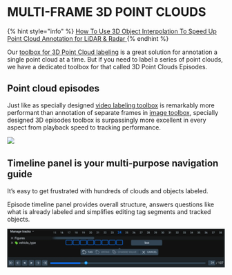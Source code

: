 # MULTI-FRAME 3D POINT CLOUDS

{% hint style="info" %}
[How To Use 3D Object Interpolation To Speed Up Point Cloud Annotation for LiDAR & Radar
](https://supervisely.com/labeling-toolbox/3d-lidar-sensor-fusion/#episodes)
{% endhint %}

Our [toolbox for 3D Point Cloud labeling](3D-Point-Clouds.md) is a great solution for annotation a single point cloud at a time. But if you need to label a series of point clouds, we have a dedicated toolbox for that called 3D Point Clouds Episodes.

## **Point cloud episodes**
Just like as specially designed [video labeling toolbox](../videos/README.md) is remarkably more performant than annotation of separate frames in [image toolbox](../images/README.md), specially designed 3D episodes toolbox is surpassingly more excellent in every aspect from playback speed to tracking performance.

![](Point-cloud-episodes.gif)

## **Timeline panel is your multi-purpose navigation guide**
It’s easy to get frustrated with hundreds of clouds and objects labeled.

Episode timeline panel provides overall structure, answers questions like what is already labeled and simplifies editing tag segments and tracked objects.

![](Point-cloud-episodes2.png)



